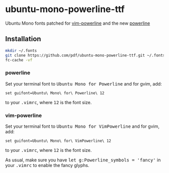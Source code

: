 ubuntu-mono-powerline-ttf
=========================

Ubuntu Mono fonts patched for [vim-powerline](https://github.com/Lokaltog/vim-powerline/) and the new [powerline](https://github.com/Lokaltog/powerline/)

Installation
-------------------------
```bash
mkdir ~/.fonts
git clone https://github.com/pdf/ubuntu-mono-powerline-ttf.git ~/.fonts/ubuntu-mono-powerline-ttf
fc-cache -vf
```

### powerline ###

Set your terminal font to <tt>Ubuntu Mono for Powerline</tt> and for gvim, add:
```
set guifont=Ubuntu\ Mono\ for\ Powerline\ 12
```
to your <tt>.vimrc</tt>, where <tt>12</tt> is the font size.


### vim-powerline ###

Set your terminal font to <tt>Ubuntu Mono for VimPowerline</tt> and for gvim, add:
```
set guifont=Ubuntu\ Mono\ for\ VimPowerline\ 12
```
to your <tt>.vimrc</tt>, where <tt>12</tt> is the font size.

As usual, make sure you have <tt>let g:Powerline_symbols = 'fancy'</tt> in your
<tt>.vimrc</tt> to enable the fancy glyphs.
